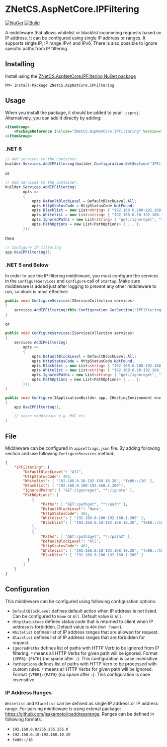 # ZNetCS.AspNetCore.IPFiltering

[![NuGet](https://img.shields.io/nuget/v/ZNetCS.AspNetCore.IPFiltering.svg)](https://www.nuget.org/packages/ZNetCS.AspNetCore.IPFiltering)
[![Build](https://github.com/msmolka/ZNetCS.AspNetCore.IPFiltering/workflows/build/badge.svg)](https://github.com/msmolka/ZNetCS.AspNetCore.IPFiltering/actions)

A middleware that allows whitelist or blacklist incomming requests based on IP address. It can be configured using single IP address or ranges.
It supports single IP, IP range IPv4 and IPv6. There is also possible to ignore specific paths from IP filtering.

## Installing 

Install using the [ZNetCS.AspNetCore.IPFiltering NuGet package](https://www.nuget.org/packages/ZNetCS.AspNetCore.IPFiltering)

```
PM> Install-Package ZNetCS.AspNetCore.IPFiltering
```

## Usage 

When you install the package, it should be added to your `.csproj`. Alternatively, you can add it directly by adding:


```xml
<ItemGroup>
    <PackageReference Include="ZNetCS.AspNetCore.IPFiltering" Version="6.0.1" />
</ItemGroup>
```

### .NET 6

```c#
// Add services to the container.
builder.Services.AddIPFiltering(builder.Configuration.GetSection("IPFiltering"));
```
or
```c#
// Add services to the container.
builder.Services.AddIPFiltering(
        opts =>
        {
            opts.DefaultBlockLevel = DefaultBlockLevel.All;
            opts.HttpStatusCode = HttpStatusCode.NotFound;
            opts.Blacklist = new List<string> { "192.168.0.100-192.168.1.200" };
            opts.Whitelist = new List<string> { "192.168.0.10-192.168.10.20", "fe80::/10" };
            opts.IgnoredPaths = new List<string> { "get:/ignoreget", "*:/ignore" };
            opts.PathOptions = new List<PathOptions> { ... };
        });
```

then
```c#
// Configure IP filtering
app.UseIPFiltering();
```

### .NET 5 and Below

In order to use the IP filtering middleware, you must configure the services in the `ConfigureServices` and `Configure` call of `Startup`. Make
sure middleware is added just after logging to prevent any other middleware to run, so block is most effective: 


```c#
public void ConfigureServices(IServiceCollection services)
{
    services.AddIPFiltering(this.Configuration.GetSection("IPFiltering"));
}
```
or

```c#
public void ConfigureServices(IServiceCollection services)
{
    services.AddIPFiltering(
        opts =>
        {
            opts.DefaultBlockLevel = DefaultBlockLevel.All;
            opts.HttpStatusCode = HttpStatusCode.NotFound;
            opts.Blacklist = new List<string> { "192.168.0.100-192.168.1.200" };
            opts.Whitelist = new List<string> { "192.168.0.10-192.168.10.20", "fe80::/10" };
            opts.IgnoredPaths = new List<string> { "get:/ignoreget", "*:/ignore" };
            opts.PathOptions = new List<PathOptions> { ... };
        });
}
```
```c#
public void Configure(IApplicationBuilder app, IHostingEnvironment env, ILoggerFactory loggerFactory)
{   
    app.UseIPFiltering();

    // other middleware e.g. MVC etc
}
```

## File
Middleware can be configured in `appsettings.json` file. By adding following section and use following `ConfigureServices` method:

```json
{
    "IPFiltering": {
        "DefaultBlockLevel": "All",
        "HttpStatusCode": 404,
        "Whitelist": [ "192.168.0.10-192.168.10.20", "fe80::/10" ],
        "Blacklist": [ "192.168.0.100-192.168.1.200"],
        "IgnoredPaths": [ "GET:/ignoreget", "*:/ignore" ],
        "PathOptions": [
            {
                "Paths": [ "GET:/pathget", "*:/path" ],
                "DefaultBlockLevel": "None",
                "HttpStatusCode": 401,
                "Whitelist": [ "192.168.0.100-192.168.1.200" ],
                "Blacklist": [ "192.168.0.10-192.168.10.20", "fe80::/10" ]
            }, 
            {
                "Paths": [ "GET:/path2get", "*:/path2" ],
                "DefaultBlockLevel": "All",
                "HttpStatusCode": 401,
                "Whitelist": [ "192.168.0.10-192.168.10.20", "fe80::/10" ],
                "Blacklist": [ "192.168.0.100-192.168.1.200" ]
          }
        ]
    }
}
```

## Configuration
This middleware can be configured using following configuration options:

 * `DefaultBlockLevel` defines default action when IP address is not listed. Can be configured to `None` or `All`. Default value is `All`.
 * `HttpStatusCode` defines status code that is returned to client when IP address is forbidden. Default value is `404` (`Not Found`).
 * `Whitelist` defines list of IP address ranges that are allowed for request.
 * `Blacklist` defines list of IP address ranges that are forbidden for request.
 * `IgnoredPaths` defines list of paths with HTTP Verb to be ignored from IP filtering. `*` means all HTTP Verbs for given path will be ignored. Format `{VERB}:{PATH}` (no space after `:`). This configuration is case insensitive.
 * `PathOptions` defines list of paths with HTTP Verb to be processed with custom rules. `*` means all HTTP Verbs for given path will be ignored. Format `{VERB}:{PATH}` (no space after `:`). This configuration is case insensitive.

### IP Address Ranges
`Whitelist` and `Blacklist` can be defined as single IP address or IP address range. For parsing middleware is using extenal 
package: https://github.com/jsakamoto/ipaddressrange. Ranges can be defined in following formats:

 * `192.168.0.0/255.255.255.0`
 * `192.168.0.10-192.168.10.20`
 * `fe80::/10`

